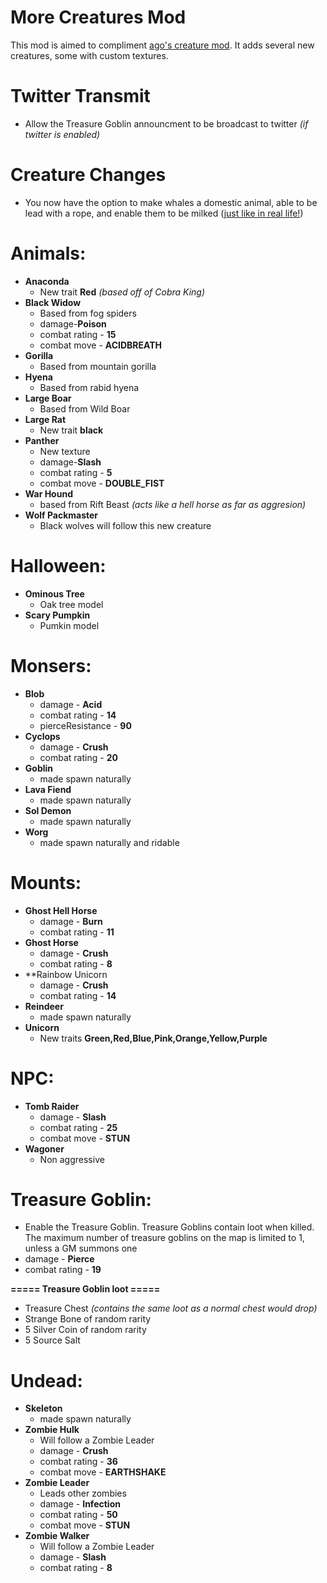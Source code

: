 # More Creatures Mod
This mod is aimed to compliment [ago's creature mod](https://github.com/ago1024/CreatureMod). It adds several new creatures, some with custom textures.

# Twitter Transmit
* Allow the Treasure Goblin announcment to be broadcast to twitter *(if twitter is enabled)*

# Creature Changes
* You now have the option to make whales a domestic animal, able to be lead with a rope, and enable them to be milked ([just like in real life!](http://www.whalefacts.org/whale-milk/))
# Animals:
* **Anaconda**
  * New trait **Red** *(based off of Cobra King)*
* **Black Widow**
  * Based from fog spiders
  * damage-**Poison**
  * combat rating - **15**
  * combat move - **ACIDBREATH**
* **Gorilla**
  * Based from mountain gorilla
* **Hyena**
  * Based from rabid hyena
* **Large Boar**
  * Based from Wild Boar
* **Large Rat**
  * New trait **black**
* **Panther**
  * New texture
   * damage-**Slash**
  * combat rating - **5**
  * combat move - **DOUBLE_FIST**
* **War Hound**
  * based from Rift Beast *(acts like a hell horse as far as aggresion)*
* **Wolf Packmaster**
  * Black wolves will follow this new creature

# Halloween:
* **Ominous Tree**
  * Oak tree model
* **Scary Pumpkin**
  * Pumkin model

# Monsers:
* **Blob**
  * damage - **Acid**
  * combat rating - **14**
  * pierceResistance - **90**
* **Cyclops**
  * damage - **Crush**
  * combat rating - **20**
* **Goblin**
  * made spawn naturally
* **Lava Fiend**
  * made spawn naturally
* **Sol Demon**
  * made spawn naturally
* **Worg**
  * made spawn naturally and ridable

# Mounts:
* **Ghost Hell Horse**
  * damage - **Burn**
  * combat rating - **11**
* **Ghost Horse**
  * damage - **Crush**
  * combat rating - **8**
* **Rainbow Unicorn
  * damage - **Crush**
  * combat rating - **14**
* **Reindeer**
  * made spawn naturally
* **Unicorn**
  * New traits **Green,Red,Blue,Pink,Orange,Yellow,Purple**
# NPC:
* **Tomb Raider**
  * damage - **Slash**
  * combat rating - **25**
  * combat move - **STUN**
* **Wagoner** 
  * Non aggressive

# Treasure Goblin:
* Enable the Treasure Goblin. Treasure Goblins contain loot when killed. The maximum number of treasure goblins on the map is limited to 1, unless a GM summons one
 * damage - **Pierce**
 * combat rating - **19**

**===== Treasure Goblin loot =====**
  * Treasure Chest *(contains the same loot as a normal chest would drop)*
  * Strange Bone of random rarity
  * 5 Silver Coin of random rarity
  * 5 Source Salt

# Undead:
* **Skeleton**
  * made spawn naturally
* **Zombie Hulk**
  * Will follow a Zombie Leader
  * damage - **Crush**
  * combat rating - **36**
  * combat move - **EARTHSHAKE**
* **Zombie Leader**
  * Leads other zombies
  * damage - **Infection**
  * combat rating - **50**
  * combat move - **STUN**
* **Zombie Walker**
  * Will follow a Zombie Leader
  * damage - **Slash**
  * combat rating - **8**
